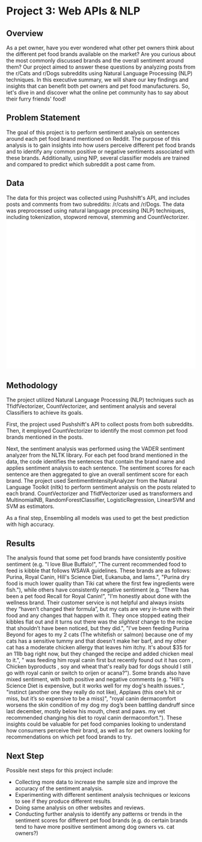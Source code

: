 #  Project 3: Web APIs & NLP

## Overview
As a pet owner, have you ever wondered what other pet owners think about the different pet food brands available on the market? Are you curious about the most commonly discussed brands and the overall sentiment around them? Our project aimed to answer these questions by analyzing posts from the r/Cats and r/Dogs subreddits using Natural Language Processing (NLP) techniques. In this executive summary, we will share our key findings and insights that can benefit both pet owners and pet food manufacturers. So, let's dive in and discover what the online pet community has to say about their furry friends' food!

## Problem Statement
The goal of this project is to perform sentiment analysis on sentences around each pet food brand mentioned on Reddit. The purpose of this analysis is to gain insights into how users perceive different pet food brands and to identify any common positive or negative sentiments associated with these brands. Additionally, using NlP, several classifier models are trained and compared to predict which subreddit a post came from.


## Data
The data for this project was collected using Pushshift's API, and includes posts and comments from two subreddits: /r/cats and /r/Dogs. The data was preprocessed using natural language processing (NLP) techniques, including tokenization, stopword removal, stemming and CountVectorizer.
![most common words](./imgs/wordcloud.png)

## Methodology
The project utilized Natural Language Processing (NLP) techniques such as TfidfVectorizer, CountVectorizer, and sentiment analysis and several Classifiers to achieve its goals.

First, the project used Pushshift's API to collect posts from both subreddits. Then, it employed CountVectorizer to identify the most common pet food brands mentioned in the posts.

Next, the sentiment analysis was performed using the VADER sentiment analyzer from the NLTK library. For each pet food brand mentioned in the data, the code identifies the sentences that contain the brand name and applies sentiment analysis to each sentence. The sentiment scores for each sentence are then aggregated to give an overall sentiment score for each brand. The project used SentimentIntensityAnalyzer from the Natural Language Toolkit (nltk) to perform sentiment analysis on the posts related to each brand. CountVectorizer and TfidfVectorizer used as transformers and MultinomialNB, RandomForestClassifier, LogisticRegression, LinearSVM and SVM as estimators.

As a final step, Ensembling all models was used to get the best prediction with high accuracy.

## Results
The analysis found that some pet food brands have consistently positive sentiment (e.g. "I love Blue Buffalo!", "The current recommended food to feed is kibble that follows WSAVA guidelines. These brands are as follows: Purina, Royal Canin, Hill's Science Diet, Eukanuba, and Iams.", "Purina dry food is much lower quality than  Tiki cat where the first few ingredients were fish."), while others have consistently negative sentiment (e.g. "There has been a pet food Recall for Royal Canin!", "I’m honestly about done with the wellness brand. Their customer service is not helpful and always insists they “haven’t changed their formula”, but my cats are very in-tune with their food and any changes that happen with it. They once stopped eating their kibbles flat out and it turns out there was the *slightest* change to the recipe that shouldn’t have been noticed, but they did.", "I've been feeding Purina Beyond for ages to my 2 cats (The whitefish or salmon) because one of my cats has a sensitive tummy and that doesn't make her barf, and my other cat has a moderate chicken allergy that leaves him itchy. It's about $35 for an 11lb bag right now, but they changed the recipe and added chicken meal to it.", " was feeding him royal canin first but recently found out it has corn , Chicken byproducts , soy and wheat that's really bad for dogs should I still go with royal canin or switch to orijen or acana?"). Some brands also have mixed sentiment, with both positive and negative comments (e.g. "Hill's Science Diet is expensive, but it works well for my dog's health issues.", "instinct (another one they really do not like), Applaws (this one’s hit or miss, but it’s so expensive to be a miss)", "royal canin dermacomfort worsens the skin condition of my dog my dog’s been battling dandruff since last december, mostly below his mouth, chest and paws. my vet recommended changing his diet to royal canin dermacomfort."). These insights could be valuable for pet food companies looking to understand how consumers perceive their brand, as well as for pet owners looking for recommendations on which pet food brands to try.

## Next Step
Possible next steps for this project include:

- Collecting more data to increase the sample size and improve the accuracy of the sentiment analysis.
- Experimenting with different sentiment analysis techniques or lexicons to see if they produce different results.
- Doing same analysis on other websites and reviews.
- Conducting further analysis to identify any patterns or trends in the sentiment scores for different pet food brands (e.g. do certain brands tend to have more positive sentiment among dog owners vs. cat owners?)




